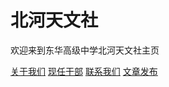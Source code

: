 # 北河天文社

欢迎来到东华高级中学北河天文社主页

[关于我们](./about)
[现任干部](./worker)
[联系我们](./contact)
[文章发布](muffin.tungwah.club/article/)
